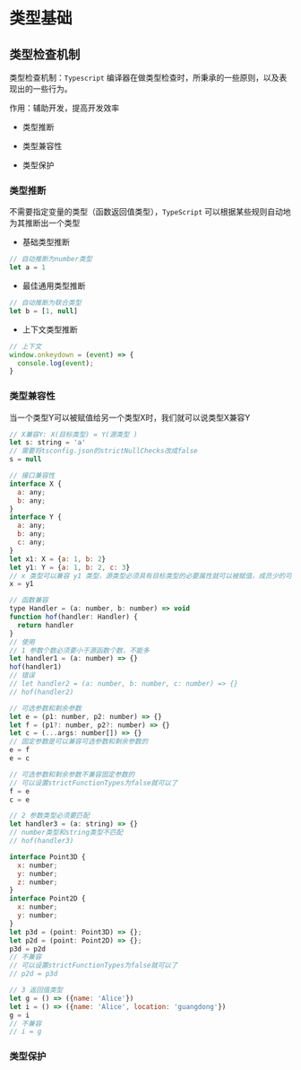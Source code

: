 # 类型基础

## 类型检查机制

类型检查机制：`Typescript` 编译器在做类型检查时，所秉承的一些原则，以及表现出的一些行为。

作用：辅助开发，提高开发效率

- 类型推断

- 类型兼容性

- 类型保护

### 类型推断

不需要指定变量的类型（函数返回值类型），`TypeScript` 可以根据某些规则自动地为其推断出一个类型

- 基础类型推断

```ts
// 自动推断为number类型
let a = 1
```

- 最佳通用类型推断

```ts
// 自动推断为联合类型
let b = [1, null]
```

- 上下文类型推断

```ts
// 上下文
window.onkeydown = (event) => {
  console.log(event);
}
```

### 类型兼容性

当一个类型Y可以被赋值给另一个类型X时，我们就可以说类型X兼容Y

```js
// X兼容Y: X(目标类型) = Y(源类型 )
let s: string = 'a'
// 需要将tsconfig.json的strictNullChecks改成false
s = null

// 接口兼容性
interface X {
  a: any;
  b: any;
}
interface Y {
  a: any; 
  b: any;
  c: any;
}
let x1: X = {a: 1, b: 2}
let y1: Y = {a: 1, b: 2, c: 3}
// x 类型可以兼容 y1 类型，源类型必须具有目标类型的必要属性就可以被赋值，成员少的可以兼容成员多的
x = y1

// 函数兼容
type Handler = (a: number, b: number) => void
function hof(handler: Handler) {
  return handler
}
// 使用
// 1 参数个数必须要小于源函数个数，不能多
let handler1 = (a: number) => {}
hof(handler1)
// 错误
// let handler2 = (a: number, b: number, c: number) => {}
// hof(handler2)

// 可选参数和剩余参数
let e = (p1: number, p2: number) => {}
let f = (p1?: number, p2?: number) => {}
let c = (...args: number[]) => {} 
// 固定参数是可以兼容可选参数和剩余参数的
e = f
e = c

// 可选参数和剩余参数不兼容固定参数的
// 可以设置strictFunctionTypes为false就可以了
f = e
c = e

// 2 参数类型必须要匹配
let handler3 = (a: string) => {}
// number类型和string类型不匹配
// hof(handler3) 

interface Point3D {
  x: number;
  y: number;
  z: number;
}
interface Point2D {
  x: number;
  y: number;
}
let p3d = (point: Point3D) => {};
let p2d = (point: Point2D) => {};
p3d = p2d
// 不兼容
// 可以设置strictFunctionTypes为false就可以了
// p2d = p3d

// 3 返回值类型
let g = () => ({name: 'Alice'})
let i = () => ({name: 'Alice', location: 'guangdong'})
g = i
// 不兼容
// i = g
```

### 类型保护
